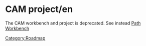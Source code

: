 # CAM project/en

 The CAM workbench and project is deprecated. See instead [Path Workbench](Path_Workbench.md)




[Category:Roadmap](Category:Roadmap.md)
